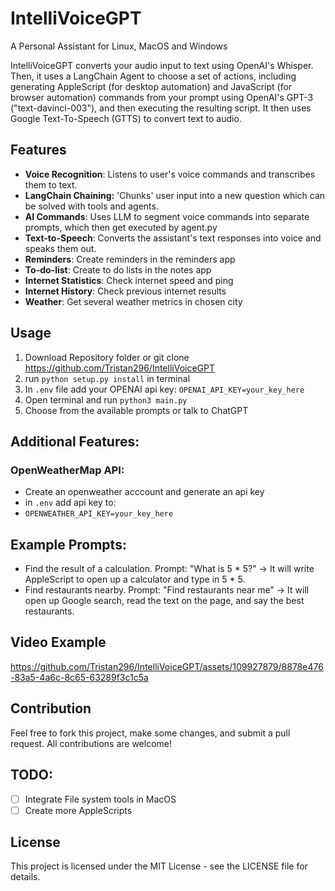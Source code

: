 # IntelliVoiceGPT

A Personal Assistant for Linux, MacOS and Windows

IntelliVoiceGPT converts your audio input to text using OpenAI's Whisper. Then, it uses a LangChain Agent to choose a set of actions, including generating AppleScript (for desktop automation) and JavaScript (for browser automation) commands from your prompt using OpenAI's GPT-3 ("text-davinci-003"), and then executing the resulting script. It then uses Google Text-To-Speech (GTTS) to convert text to audio.

## Features

* **Voice Recognition**: Listens to user's voice commands and transcribes them to text.
* **LangChain Chaining:** 'Chunks' user input into a new question which can be solved with tools and agents.
* **AI Commands**: Uses LLM to segment voice commands into separate prompts, which then get executed by agent.py
* **Text-to-Speech**: Converts the assistant's text responses into voice and speaks them out.
* **Reminders**: Create reminders in the reminders app
* **To-do-list**: Create to do lists in the notes app
* **Internet Statistics**: Check internet speed and ping
* **Internet History**: Check previous internet results
* **Weather**: Get several weather metrics in chosen city

## Usage

1. Download Repository folder or git clone https://github.com/Tristan296/IntelliVoiceGPT
2. run `python setup.py install` in terminal
3. In `.env` file add your OPENAI api key: `OPENAI_API_KEY=your_key_here` 
4. Open terminal and run `python3 main.py`
5. Choose from the available prompts or talk to ChatGPT

## Additional Features:

### OpenWeatherMap API:
- Create an openweather acccount and generate an api key
- in `.env` add api key to:
- `OPENWEATHER_API_KEY=your_key_here`

## Example Prompts:

- Find the result of a calculation. Prompt: "What is 5 * 5?" -> It will write AppleScript to open up a calculator and type in 5 * 5.
- Find restaurants nearby. Prompt: "Find restaurants near me" -> It will open up Google search, read the text on the page, and say the best restaurants.

## Video Example

https://github.com/Tristan296/IntelliVoiceGPT/assets/109927879/8878e476-83a5-4a6c-8c65-63289f3c1c5a

## Contribution

Feel free to fork this project, make some changes, and submit a pull request. All contributions are welcome!

## TODO:

- [ ] Integrate File system tools in MacOS
- [ ] Create more AppleScripts

## License

This project is licensed under the MIT License - see the LICENSE file for details.
